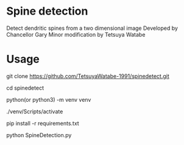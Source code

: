 
# Spine detection
Detect dendritic spines from a two dimensional image
Developed by Chancellor Gary
Minor modification by Tetsuya Watabe

# Usage
git clone https://github.com/TetsuyaWatabe-1991/spinedetect.git

cd spinedetect

python(or python3) -m venv venv

./venv/Scripts/activate

pip install -r requirements.txt

python SpineDetection.py
